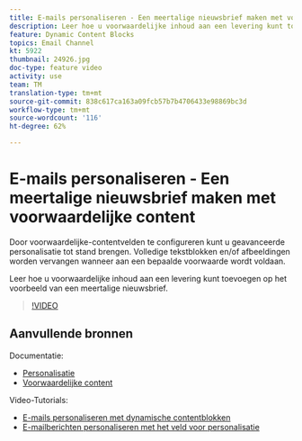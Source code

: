 ```yaml
---
title: E-mails personaliseren - Een meertalige nieuwsbrief maken met voorwaardelijke content
description: Leer hoe u voorwaardelijke inhoud aan een levering kunt toevoegen op het voorbeeld van een meertalige nieuwsbrief.
feature: Dynamic Content Blocks
topics: Email Channel
kt: 5922
thumbnail: 24926.jpg
doc-type: feature video
activity: use
team: TM
translation-type: tm+mt
source-git-commit: 838c617ca163a09fcb57b7b4706433e98869bc3d
workflow-type: tm+mt
source-wordcount: '116'
ht-degree: 62%

---
```



# E-mails personaliseren - Een meertalige nieuwsbrief maken met voorwaardelijke content

Door voorwaardelijke-contentvelden te configureren kunt u geavanceerde personalisatie tot stand brengen. Volledige tekstblokken en/of afbeeldingen worden vervangen wanneer aan een bepaalde voorwaarde wordt voldaan.

Leer hoe u voorwaardelijke inhoud aan een levering kunt toevoegen op het voorbeeld van een meertalige nieuwsbrief.

>[!VIDEO](https://video.tv.adobe.com/v/24926?quality=12)

## Aanvullende bronnen

Documentatie:

* [Personalisatie](https://docs.adobe.com/content/help/nl-NL/campaign-classic/using/sending-messages/personalizing-deliveries/about-personalization.html)
* [Voorwaardelijke content](https://docs.adobe.com/content/help/en/campaign-classic/using/sending-messages/personalizing-deliveries/conditional-content.html)

Video-Tutorials:

* [E-mails personaliseren met dynamische contentblokken](/help/sending-messages/email-channel/personalization-with-dynamic-content-blocks.md)
* [E-mailberichten personaliseren met het veld voor personalisatie](/help/sending-messages/email-channel/personalizing-emails-using-personalization-fields.md)
